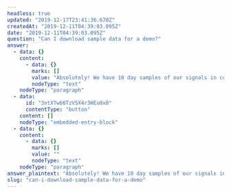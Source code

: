 ```yaml
---
headless: true
updated: "2019-12-17T23:41:36.670Z"
createdAt: "2019-12-11T04:39:03.095Z"
date: "2019-12-11T04:39:03.095Z"
question: "Can I download sample data for a demo?"
answer:
  - data: {}
    content:
      - data: {}
        marks: []
        value: "Absolutely! We have 10 day samples of our signals in comma-separated values (CSV) format for easy evaluation. Just click below, provide us with your contact info, and we will get the data to you via download or cloud transfer."
        nodeType: "text"
    nodeType: "paragraph"
  - data:
      id: "3ntXTw66TzV5X4r3HEu0x8"
      contentType: "button"
    content: []
    nodeType: "embedded-entry-block"
  - data: {}
    content:
      - data: {}
        marks: []
        value: ""
        nodeType: "text"
    nodeType: "paragraph"
answer_plaintext: "Absolutely! We have 10 day samples of our signals in comma-separated values (CSV) format for easy evaluation. Just click below, provide us with your contact info, and we will get the data to you via download or cloud transfer. "
slug: "can-i-download-sample-data-for-a-demo"
---
```

